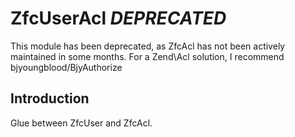 ZfcUserAcl *DEPRECATED*
=======================
This module has been deprecated, as ZfcAcl has not been actively maintained in some months.
For a Zend\Acl solution, I recommend bjyoungblood/BjyAuthorize

Introduction
------------
Glue between ZfcUser and ZfcAcl.
